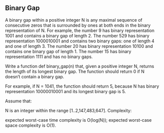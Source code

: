 ## Binary Gap

A binary gap within a positive integer N is any maximal sequence of consecutive zeros that is surrounded by ones at both ends in the binary representation of N. For example, the number 9 has binary representation 1001 and contains a binary gap of length 2. The number 529 has binary representation 1000010001 and contains two binary gaps: one of length 4 and one of length 3. The number 20 has binary representation 10100 and contains one binary gap of length 1. The number 15 has binary representation 1111 and has no binary gaps.

Write a function def binary_gap(n) that, given a positive integer N, returns the length of its longest binary gap. The function should return 0 if N doesn’t contain a binary gap.

For example, if N = 1041, the function should return 5, because N has binary representation 10000010001 and its longest binary gap is 5.

Assume that:

N is an integer within the range [1..2,147,483,647].
Complexity:

expected worst-case time complexity is O(log(N));
expected worst-case space complexity is O(1).

